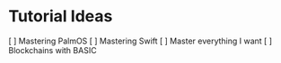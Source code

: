 # Tutorial Ideas
[ ] Mastering PalmOS
[ ] Mastering Swift
[ ] Master everything I want
[ ] Blockchains with BASIC
